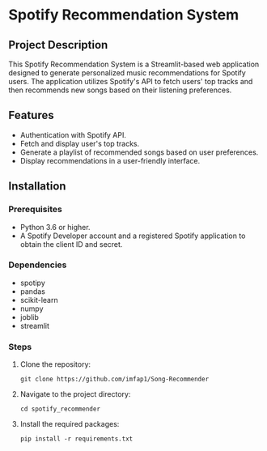 # Spotify Recommendation System

## Project Description
This Spotify Recommendation System is a Streamlit-based web application designed to generate personalized music recommendations for Spotify users. The application utilizes Spotify's API to fetch users' top tracks and then recommends new songs based on their listening preferences.

## Features
- Authentication with Spotify API.
- Fetch and display user's top tracks.
- Generate a playlist of recommended songs based on user preferences.
- Display recommendations in a user-friendly interface.

## Installation

### Prerequisites
- Python 3.6 or higher.
- A Spotify Developer account and a registered Spotify application to obtain the client ID and secret.

### Dependencies
- spotipy
- pandas
- scikit-learn
- numpy
- joblib
- streamlit

### Steps
1. Clone the repository:
   ```
   git clone https://github.com/imfap1/Song-Recommender
   ```
2. Navigate to the project directory:
   ```
   cd spotify_recommender
   ```
3. Install the required packages:
   ```
   pip install -r requirements.txt
   ```
